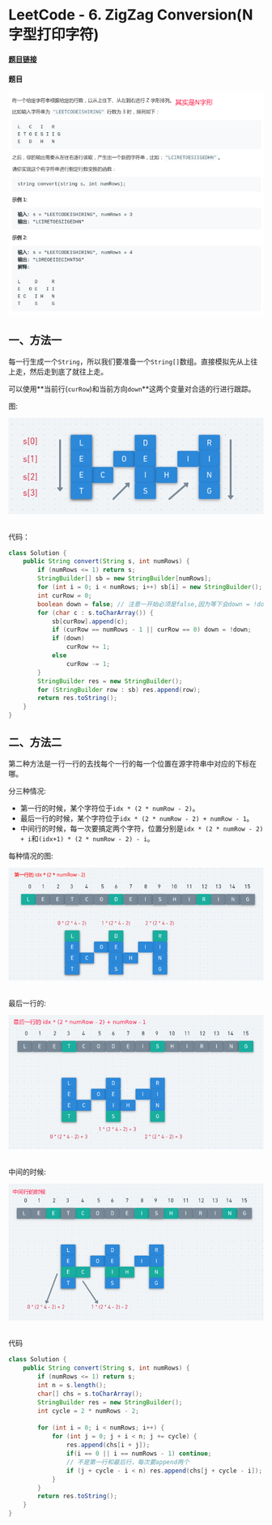# LeetCode - 6. ZigZag Conversion(N字型打印字符)

#### [题目链接](https://leetcode.com/problems/zigzag-conversion/)

#### 题目

![6_t.png](images/6_t.png)

## 一、方法一

每一行生成一个`String`，所以我们要准备一个`String[]`数组。直接模拟先从上往上走，然后走到底了就往上走。

可以使用**当前行(`curRow`)和当前方向`down`**这两个变量对合适的行进行跟踪。

图:

<div align="center"><img src="images/6_s.png"></div><br>

代码：

```java
class Solution {
    public String convert(String s, int numRows) {
        if (numRows <= 1) return s;
        StringBuilder[] sb = new StringBuilder[numRows];
        for (int i = 0; i < numRows; i++) sb[i] = new StringBuilder();
        int curRow = 0;
        boolean down = false; // 注意一开始必须是false,因为等下会down = !down
        for (char c : s.toCharArray()) {
            sb[curRow].append(c);
            if (curRow == numRows - 1 || curRow == 0) down = !down;
            if (down)
                curRow += 1;
            else
                curRow -= 1;
        }
        StringBuilder res = new StringBuilder();
        for (StringBuilder row : sb) res.append(row);
        return res.toString();
    }
}
```

## 二、方法二


第二种方法是一行一行的去找每个一行的每一个位置在源字符串中对应的下标在哪。

分三种情况:

* 第一行的时候，某个字符位于`idx * (2 * numRow - 2)`。
* 最后一行的时候，某个字符位于`idx * (2 * numRow - 2) + numRow - 1`。
* 中间行的时候，每一次要搞定两个字符，位置分别是`idx * (2 * numRow - 2) + i`和`(idx+1) * (2 * numRow - 2) - i`。

每种情况的图:

<div align="center"><img src="images/6_s_2.png"></div><br>

最后一行的:

<div align="center"><img src="images/6_s_3.png"></div><br>

中间的时候:

<div align="center"><img src="images/6_s_4.png"></div><br>

代码

```java
class Solution {
    public String convert(String s, int numRows) {
        if (numRows <= 1) return s;
        int n = s.length();
        char[] chs = s.toCharArray();
        StringBuilder res = new StringBuilder();
        int cycle = 2 * numRows - 2;
 
        for (int i = 0; i < numRows; i++) {
            for (int j = 0; j + i < n; j += cycle) {
                res.append(chs[i + j]);
                if(i == 0 || i == numRows - 1) continue;
                // 不是第一行和最后行，每次要append两个
                if (j + cycle - i < n) res.append(chs[j + cycle - i]); //注意最后可能不足
            }
        }
        return res.toString();
    }
}
```

